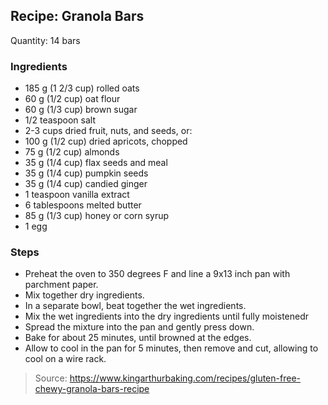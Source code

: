 ## Recipe: Granola Bars
Quantity: 14 bars  

### Ingredients
 - 185 g (1 2/3 cup) rolled oats
 - 60 g (1/2 cup) oat flour
 - 60 g (1/3 cup) brown sugar
 - 1/2 teaspoon salt
 - 2-3 cups dried fruit, nuts, and seeds, or:
 - 100 g (1/2 cup) dried apricots, chopped
 - 75 g (1/2 cup) almonds
 - 35 g (1/4 cup) flax seeds and meal
 - 35 g (1/4 cup) pumpkin seeds
 - 35 g (1/4 cup) candied ginger
 - 1 teaspoon vanilla extract
 - 6 tablespoons melted butter
 - 85 g (1/3 cup) honey or corn syrup
 - 1 egg

### Steps
 - Preheat the oven to 350 degrees F and line a 9x13 inch pan with parchment paper.
 - Mix together dry ingredients.
 - In a separate bowl, beat together the wet ingredients.
 - Mix the wet ingredients into the dry ingredients until fully moistenedr
 - Spread the mixture into the pan and gently press down.
 - Bake for about 25 minutes, until browned at the edges.
 - Allow to cool in the pan for 5 minutes, then remove and cut, allowing to cool on a wire rack.

> Source: https://www.kingarthurbaking.com/recipes/gluten-free-chewy-granola-bars-recipe